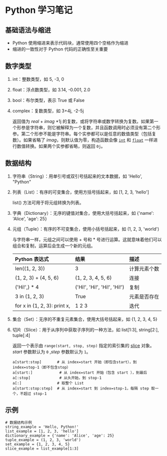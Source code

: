 # Python 学习笔记

## 基础语法与缩进

- Python 使用缩进来表示代码块，通常使用四个空格作为缩进
- 缩进的一致性对于 Python 代码的正确性至关重要

## 数字类型

1. int：整数类型，如 5, -3, 0

2. float：浮点数类型，如 3.14, -0.001, 2.0

3. bool：布尔类型，表示 True 或 False

4. complex：复数类型，如 3+4j, -2-5j

   返回值为 *real* + *imag* *1j 的复数，或将字符串或数字转换为复数。如果第一个形参是字符串，则它被解释为一个复数，并且函数调用时必须没有第二个形参。第二个形参不能是字符串。每个实参都可以是任意的数值类型（包括复数）。如果省略了 *imag*，则默认值为零，构造函数会像 [`int`](https://docs.python.org/zh-cn/3/library/functions.html?highlight=complex#int) 和 [`float`](https://docs.python.org/zh-cn/3/library/functions.html?highlight=complex#float) 一样进行数值转换。如果两个实参都省略，则返回 `0j`。

## 数据结构

1. 字符串（String）：用单引号或双引号括起来的文本数据，如 'Hello', "Python"

2. 列表（List）：有序的可变集合，使用方括号括起来，如 [1, 2, 3, 'hello']

   list() 方法可用于将元组转换为列表。

3. 字典（Dictionary）：无序的键值对集合，使用大括号括起来，如 {'name': 'Alice', 'age': 25}

4. 元组（Tuple）：有序的不可变集合，使用小括号括起来，如 (1, 2, 3, 'world')

   与字符串一样，元组之间可以使用 + 号和 * 号进行运算。这就意味着他们可以组合和复制，运算后会生成一个新的元组。

   | Python 表达式                | 结果                         | 描述         |
   | :--------------------------- | :--------------------------- | :----------- |
   | len((1, 2, 3))               | 3                            | 计算元素个数 |
   | (1, 2, 3) + (4, 5, 6)        | (1, 2, 3, 4, 5, 6)           | 连接         |
   | ('Hi!',) * 4                 | ('Hi!', 'Hi!', 'Hi!', 'Hi!') | 复制         |
   | 3 in (1, 2, 3)               | True                         | 元素是否存在 |
   | for x in (1, 2, 3): print x, | 1 2 3                        | 迭代         |

5. 集合（Set）：无序的不重复元素集合，使用大括号括起来，如 {1, 2, 3, 4, 5}

6. 切片（Slice）：用于从序列中获取子序列的一种方法，如 list[1:3], string[2:], tuple[:4]

   返回一个表示由 `range(start, stop, step)` 指定的索引集的 [slice](https://docs.python.org/zh-cn/3/glossary.html#term-slice) 对象。*start* 参数默认为 `0` ,*step* 参数默认为 `1`。

   ``` 
   a[start:stop]       # 从 index=start 开始（即包含start），到 index=stop-1（即不包含stop） 
   a[start:]      	    # 从 index=start 开始（包含 start ），到最后 
   a[:stop]       	    # 从头开始，到 stop-1 
   a[:]                # 取整个 List
   a[start:stop:step]  # 从 index=start 到 index=stop-1，每隔 step 取一个，不超过 stop-1

## 示例

```
# 数据结构示例
string_example = 'Hello, Python!'
list_example = [1, 2, 3, 'hello']
dictionary_example = {'name': 'Alice', 'age': 25}
tuple_example = (1, 2, 3, 'world')
set_example = {1, 2, 3, 4, 5}
slice_example = list_example[1:3]
```
